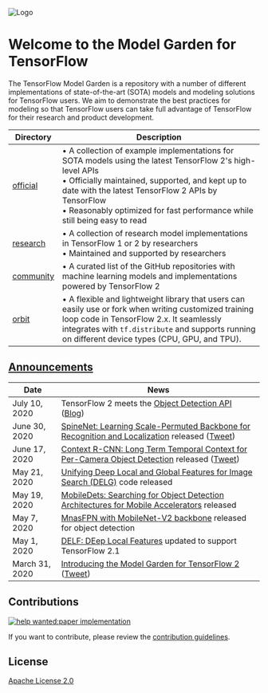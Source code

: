 ![Logo](https://storage.googleapis.com/model_garden_artifacts/TF_Model_Garden.png)

# Welcome to the Model Garden for TensorFlow

The TensorFlow Model Garden is a repository with a number of different implementations of state-of-the-art (SOTA) models and modeling solutions for TensorFlow users. We aim to demonstrate the best practices for modeling so that TensorFlow users
can take full advantage of TensorFlow for their research and product development.

| Directory | Description |
|-----------|-------------|
| [official](official) | • A collection of example implementations for SOTA models using the latest TensorFlow 2's high-level APIs<br />• Officially maintained, supported, and kept up to date with the latest TensorFlow 2 APIs by TensorFlow<br />• Reasonably optimized for fast performance while still being easy to read |
| [research](research) | • A collection of research model implementations in TensorFlow 1 or 2 by researchers<br />• Maintained and supported by researchers |
| [community](community) | • A curated list of the GitHub repositories with machine learning models and implementations powered by TensorFlow 2 |
| [orbit](orbit) | • A flexible and lightweight library that users can easily use or fork when writing customized training loop code in TensorFlow 2.x. It seamlessly integrates with `tf.distribute` and supports running on different device types (CPU, GPU, and TPU). |

## [Announcements](https://github.com/tensorflow/models/wiki/Announcements)

| Date | News |
|------|------|
| July 10, 2020 | TensorFlow 2 meets the [Object Detection API](https://github.com/tensorflow/models/tree/master/research/object_detection) ([Blog](https://blog.tensorflow.org/2020/07/tensorflow-2-meets-object-detection-api.html)) |
| June 30, 2020 | [SpineNet: Learning Scale-Permuted Backbone for Recognition and Localization](https://github.com/tensorflow/models/tree/master/official/vision/detection#train-a-spinenet-49-based-mask-r-cnn) released ([Tweet](https://twitter.com/GoogleAI/status/1278016712978264064)) |
| June 17, 2020 | [Context R-CNN: Long Term Temporal Context for Per-Camera Object Detection](https://github.com/tensorflow/models/tree/master/research/object_detection#june-17th-2020) released ([Tweet](https://twitter.com/GoogleAI/status/1276571419422253057)) |
| May 21, 2020 | [Unifying Deep Local and Global Features for Image Search (DELG)](https://github.com/tensorflow/models/tree/master/research/delf#delg) code released |
| May 19, 2020 | [MobileDets: Searching for Object Detection Architectures for Mobile Accelerators](https://github.com/tensorflow/models/tree/master/research/object_detection#may-19th-2020) released |
| May 7, 2020 | [MnasFPN with MobileNet-V2 backbone](https://github.com/tensorflow/models/blob/master/research/object_detection/g3doc/tf1_detection_zoo.md#mobile-models) released for object detection |
| May 1, 2020 | [DELF: DEep Local Features](https://github.com/tensorflow/models/tree/master/research/delf) updated to support TensorFlow 2.1 |
| March 31, 2020 | [Introducing the Model Garden for TensorFlow 2](https://blog.tensorflow.org/2020/03/introducing-model-garden-for-tensorflow-2.html) ([Tweet](https://twitter.com/TensorFlow/status/1245029834633297921)) |

## Contributions

[![help wanted:paper implementation](https://img.shields.io/github/issues/tensorflow/models/help%20wanted%3Apaper%20implementation)](https://github.com/tensorflow/models/labels/help%20wanted%3Apaper%20implementation)

If you want to contribute, please review the [contribution guidelines](https://github.com/tensorflow/models/wiki/How-to-contribute).

## License

[Apache License 2.0](LICENSE)
